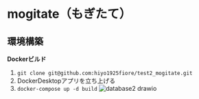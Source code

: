 # mogitate（もぎたて）
## 環境構築
**Dockerビルド**
1. `git clone git@github.com:hiyo1925fiore/test2_mogitate.git`
2. DockerDesktopアプリを立ち上げる
3. `docker-compose up -d build`
![database2 drawio](https://github.com/user-attachments/assets/41745a03-f6a3-4001-b5e0-113b113d2468)
